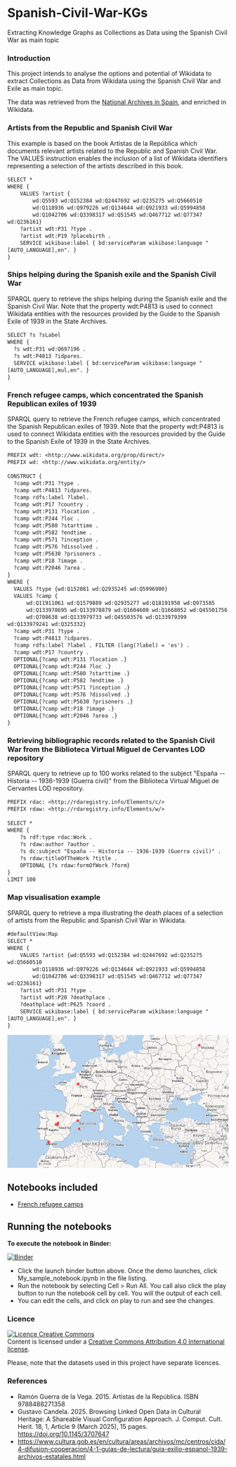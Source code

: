 # Spanish-Civil-War-KGs
Extracting Knowledge Graphs as Collections as Data using the Spanish Civil War as main topic

### Introduction
This project intends to analyse the options and potential of Wikidata to extract Collections as Data from Wikidata using the Spanish Civil War and Exile as main topic.

The data was retrieved from the [National Archives in Spain](https://www.cultura.gob.es/en/cultura/areas/archivos/mc/centros/cida/4-difusion-cooperacion/4-1-guias-de-lectura/guia-exilio-espanol-1939-archivos-estatales.html), and enriched in Wikidata.

### Artists from the Republic and Spanish Civil War

This example is based on the book Artistas de la República which documents relevant artists related to the Republic and Spanish Civil War. The VALUES instruction enables the inclusion of a list of Wikidata identifiers representing a selection of the artists described in this book.

```
SELECT *
WHERE { 
    VALUES ?artist {
        wd:Q5593 wd:Q152384 wd:Q2447692 wd:Q235275 wd:Q5660510 
        wd:Q118936 wd:Q979226 wd:Q134644 wd:Q921933 wd:Q5994858 
        wd:Q1042706 wd:Q3398317 wd:Q51545 wd:Q467712 wd:Q77347 wd:Q236161}
    ?artist wdt:P31 ?type .
    ?artist wdt:P19 ?placebirth .
    SERVICE wikibase:label { bd:serviceParam wikibase:language "[AUTO_LANGUAGE],en". }
}
```

### Ships helping during the Spanish exile and the Spanish Civil War
SPARQL query to retrieve the ships helping during the Spanish exile and the Spanish Civil War. Note that the property wdt:P4813 is used to connect Wikidata entities with the resources provided by the Guide to the Spanish Exile of 1939 in the State Archives.

```
SELECT ?s ?sLabel
WHERE {
  ?s wdt:P31 wd:Q697196 .
  ?s wdt:P4813 ?idpares.
  SERVICE wikibase:label { bd:serviceParam wikibase:language "[AUTO_LANGUAGE],mul,en". }
}
```

### French refugee camps, which concentrated the Spanish Republican exiles of 1939
SPARQL query to retrieve the French refugee camps, which concentrated the Spanish Republican exiles of 1939. Note that the property wdt:P4813 is used to connect Wikidata entities with the resources provided by the Guide to the Spanish Exile of 1939 in the State Archives.

```
PREFIX wdt: <http://www.wikidata.org/prop/direct/>
PREFIX wd: <http://www.wikidata.org/entity/>

CONSTRUCT {
  ?camp wdt:P31 ?type .
  ?camp wdt:P4813 ?idpares.
  ?camp rdfs:label ?label.
  ?camp wdt:P17 ?country .
  ?camp wdt:P131 ?location .
  ?camp wdt:P244 ?loc .
  ?camp wdt:P580 ?starttime .
  ?camp wdt:P582 ?endtime .
  ?camp wdt:P571 ?inception .
  ?camp wdt:P576 ?dissolved .
  ?camp wdt:P5630 ?prisoners .
  ?camp wdt:P18 ?image .
  ?camp wdt:P2046 ?area .
}
WHERE {
  VALUES ?type {wd:Q152081 wd:Q2935245 wd:Q5996900}
  VALUES ?camp {
      wd:Q11911061 wd:Q1579889 wd:Q2935277 wd:Q18191950 wd:Q973585 
      wd:Q133978695 wd:Q133978879 wd:Q1604600 wd:Q1668052 wd:Q45501756 
      wd:Q708638 wd:Q133979733 wd:Q45503576 wd:Q133979399 wd:Q133979241 wd:Q325332}
  ?camp wdt:P31 ?type .
  ?camp wdt:P4813 ?idpares.
  ?camp rdfs:label ?label . FILTER (lang(?label) = 'es') .
  ?camp wdt:P17 ?country .  
  OPTIONAL{?camp wdt:P131 ?location .}
  OPTIONAL{?camp wdt:P244 ?loc .}
  OPTIONAL{?camp wdt:P580 ?starttime .}
  OPTIONAL{?camp wdt:P582 ?endtime .}
  OPTIONAL{?camp wdt:P571 ?inception .}
  OPTIONAL{?camp wdt:P576 ?dissolved .}
  OPTIONAL{?camp wdt:P5630 ?prisoners .}
  OPTIONAL{?camp wdt:P18 ?image .}
  OPTIONAL{?camp wdt:P2046 ?area .}
}
```

### Retrieving bibliographic records related to the Spanish Civil War from the Biblioteca Virtual Miguel de Cervantes LOD repository
SPARQL query to retrieve up to 100 works related to the subject "España -- Historia -- 1936-1939 (Guerra civil)" from the Biblioteca Virtual Miguel de Cervantes LOD repository.

```
PREFIX rdac: <http://rdaregistry.info/Elements/c/>
PREFIX rdaw: <http://rdaregistry.info/Elements/w/>

SELECT * 
WHERE {
    ?s rdf:type rdac:Work .
    ?s rdaw:author ?author .
    ?s dc:subject "España -- Historia -- 1936-1939 (Guerra civil)" .
    ?s rdaw:titleOfTheWork ?title .
    OPTIONAL {?s rdaw:formOfWork ?form}
} 
LIMIT 100
```

### Map visualisation example
SPARQL query to retrieve a mpa illustrating the death places of a selection of artists from the Republic and Spanish Civil War in Wikidata.

```
#defaultView:Map
SELECT *
WHERE { 
    VALUES ?artist {wd:Q5593 wd:Q152384 wd:Q2447692 wd:Q235275 wd:Q5660510 
        wd:Q118936 wd:Q979226 wd:Q134644 wd:Q921933 wd:Q5994858 
        wd:Q1042706 wd:Q3398317 wd:Q51545 wd:Q467712 wd:Q77347 wd:Q236161}
    ?artist wdt:P31 ?type .
    ?artist wdt:P20 ?deathplace .
    ?deathplace wdt:P625 ?coord .
    SERVICE wikibase:label { bd:serviceParam wikibase:language "[AUTO_LANGUAGE],en". }
}
```

<img src="images/map-artists.png" with="50%">

## Notebooks included

- [French refugee camps](https://nbviewer.org/github/hibernator11/Spanish-Civil-War-KGs/blob/main/notebooks/Extract-French-refugee-camps.ipynb)

## Running the notebooks
**To execute the notebook in Binder:**

[![Binder](https://mybinder.org/badge_logo.svg)](https://mybinder.org/v2/gh/hibernator11/Spanish-Civil-War-KGs/HEAD)

- Click the launch binder button above. Once the demo launches, click My_sample_notebook.ipynb in the file listing.
- Run the notebook by selecting Cell > Run All. You call also click the play button to run the notebook cell by cell. You will the output of each cell.
- You can edit the cells, and click on play to run and see the changes.


### Licence
<a rel="license" href="http://creativecommons.org/licenses/by/4.0/"><img alt="Licence Creative Commons" style="border-width:0" src="https://i.creativecommons.org/l/by/4.0/80x15.png" /></a><br />Content is licensed under a <a rel="license" href="http://creativecommons.org/licenses/by/4.0/">Creative Commons Attribution 4.0 International license</a>.

Please, note that the datasets used in this project have separate licences.

### References

-  Ramón Guerra de la Vega. 2015. Artistas de la República. ISBN 9788488271358
-  Gustavo Candela. 2025. Browsing Linked Open Data in Cultural Heritage: A Shareable Visual Configuration Approach. J. Comput. Cult. Herit. 18, 1, Article 9 (March 2025), 15 pages. https://doi.org/10.1145/3707647
-  https://www.cultura.gob.es/en/cultura/areas/archivos/mc/centros/cida/4-difusion-cooperacion/4-1-guias-de-lectura/guia-exilio-espanol-1939-archivos-estatales.html
